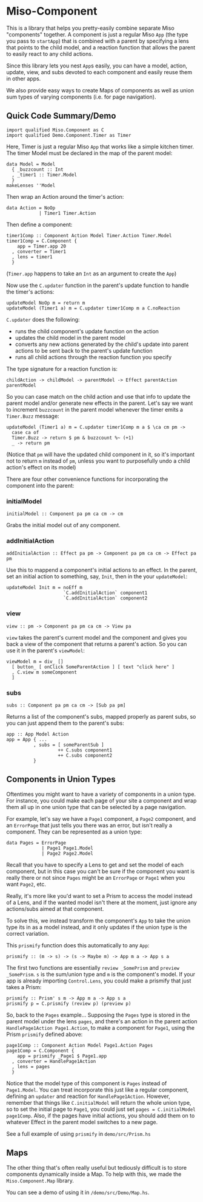 # Miso-Component

This is a library that helps you pretty-easily combine separate Miso
"components" together. A component is just a regular Miso `App`
(the type you pass to `startApp`) that is combined with a parent by
specifying a lens that points to the child model, and a reaction
function that allows the parent to easily react to any child actions.

Since this library lets you nest `App`s easily, you can have a model,
action, update, view, and subs devoted to each component and easily
reuse them in other apps.

We also provide easy ways to create Maps of components as well as
union sum types of varying components (i.e. for page navigation).

## Quick Code Summary/Demo

```
import qualified Miso.Component as C
import qualified Demo.Component.Timer as Timer
```

Here, Timer is just a regular Miso `App` that works like a simple
kitchen timer. The timer Model must be declared in the map of the parent model:

```
data Model = Model
  { _buzzcount :: Int
  , _timer1 :: Timer.Model
  }
makeLenses ''Model
```

Then wrap an Action around the timer's action:

```
data Action = NoOp
            | Timer1 Timer.Action
```

Then define a component:

```
timer1Comp :: Component Action Model Timer.Action Timer.Model
timer1Comp = C.Component {
    app = Timer.app 20
  , converter = Timer1
  , lens = timer1
  }
```

(`Timer.app` happens to take an `Int` as an argument to
create the `App`)

Now use the `C.updater` function in the parent's update function to
handle the timer's actions:

```
updateModel NoOp m = return m
updateModel (Timer1 a) m = C.updater timer1Comp m a C.noReaction
```

`C.updater` does the following:
* runs the child component's update function on the
action
* updates the child model in the parent model
* converts any new actions generated by the child's update into parent
actions to be sent back to the parent's update function
* runs all child actions through the reaction function you specify

The type signature for a reaction function is:

```
childAction -> childModel -> parentModel -> Effect parentAction parentModel
```

So you can case match on the child action and use that info to update
the parent model and/or generate new effects in the parent. Let's say
we want to increment `buzzcount` in the parent model whenever the
timer emits a `Timer.Buzz` message:

```
updateModel (Timer1 a) m = C.updater timer1Comp m a $ \ca cm pm ->
  case ca of
  Timer.Buzz -> return $ pm & buzzcount %~ (+1)
  _ -> return pm
```

(Notice that `pm` will have the updated child component in it, so
it's important not to return `m` instead of `pm`, unless you want to
purposefully undo a child action's effect on its model)

There are four other convenience functions for incorporating the
component into the parent:

### initialModel
```
initialModel :: Component pa pm ca cm -> cm
```
Grabs the initial model out of any component.

### addInitialAction
```
addInitialAction :: Effect pa pm -> Component pa pm ca cm -> Effect pa pm
```
Use this to mappend a component's initial actions to an effect. In the
parent, set an initial action to something, say, `Init`, then in the
your `updateModel`:

```
updateModel Init m = noEff m
                     `C.addInitialAction` component1
                     `C.addInitialAction` component2
```

### view
```
view :: pm -> Component pa pm ca cm -> View pa
```

`view` takes the parent's current model and the component and gives
you back a view of the component that returns a parent's action. So
you can use it in the parent's `viewModel`:

```
viewModel m = div_ []
  [ button_ [ onClick SomeParentAction ] [ text "click here" ]
  , C.view m someComponent
  ]
```

### subs
```
subs :: Component pa pm ca cm -> [Sub pa pm]
```
Returns a list of the component's subs, mapped properly as parent
subs, so you can just append them to the parent's subs:

```
app :: App Model Action
app = App { ...
          , subs = [ someParentSub ]
                   ++ C.subs component1
                   ++ C.subs component2
          }
```

## Components in Union Types

Oftentimes you might want to have a variety of components in a union
type. For instance, you could make each page of your site a component
and wrap them all up in one union type that can be selected by a page
navigation.

For example, let's say we have a `Page1` component, a `Page2`
component, and an `ErrorPage` that just tells you there was an error,
but isn't really a component. They can be represented as a union type:

```
data Pages = ErrorPage
             | Page1 Page1.Model
             | Page2 Page2.Model
```

Recall that you have to specify a Lens to get and set the model of
each component, but in this case you can't be sure if the component
you want is really there or not since `Pages` might be an `ErrorPage`
or `Page1` when you want `Page2`, etc.

Really, it's more like you'd want to set a Prism to access the model
instead of a Lens, and if the wanted model isn't there at the moment,
just ignore any actions/subs aimed at that component.

To solve this, we instead transform the component's `App` to take the
union type its in as a model instead, and it only updates if the union
type is the correct variation.

This `prismify` function does this automatically to any `App`:

```
prismify :: (m -> s) -> (s -> Maybe m) -> App m a -> App s a
```

The first two functions are essentially `review _SomePrism` and
`preview _SomePrism`. `s` is the sum/union type and `m` is the component's
model. If your app is already importing `Control.Lens`,
you could make a prismify that just takes a Prism:

```
prismify :: Prism' s m -> App m a -> App s a
prismify p = C.prismify (review p) (preview p)
```

So, back to the `Pages` example... Supposing the `Pages`
type is stored in the parent model under the lens `pages`, and there's
an action in the parent action `HandlePage1Action Page1.Action`, to
make a component for `Page1`, using the Prism `prismify`
defined above:

```
page1Comp :: Component Action Model Page1.Action Pages
page1Comp = C.Component {
    app = prismify _Page1 $ Page1.app
  , converter = HandlePage1Action
  , lens = pages
  }
```

Notice that the model type of this component is `Pages` instead of
`Page1.Model`. You can treat incorporate this just like a regular
component, defining an `updater` and reaction for `HandlePage1Action`.
However, remember that things like `C.initialModel` will return the
whole union type, so to set the initial page to `Page1`, you could
just set `pages = C.initialModel page1Comp`. Also, if the pages have
initial actions, you should add them on to whatever Effect in the
parent model switches to a new page.

See a full example of using `prismify` in `demo/src/Prism.hs`

## Maps

The other thing that's often really useful but tediously difficult is
to store components dynamically inside a Map. To help with this, we
made the `Miso.Component.Map` library.



You can see a demo of using it in `/demo/src/Demo/Map.hs`.
